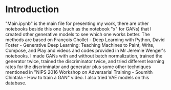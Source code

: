 # Introduction
"Main.ipynb" is the main file for presenting my work, there are other notebooks beside this one (such as the notebook "x" for GANs) that I created other generative models to see which one works better. The methods are based on François Chollet - Deep Learning with Python, David Foster - Generative Deep Learning: Teaching Machines to Paint, Write, Compose, and Play and videos and codes provided in Mr Jeremie Wenger's notebooks. I made GANs with and without batch normalization, trained the generator twice, trained the discriminator twice, and tried different learning rates for the discriminator and generator plus some other techniques mentioned in "NIPS 2016 Workshop on Adversarial Training - Soumith Chintala - How to train a GAN" video. I also tried VAE models on this database.
